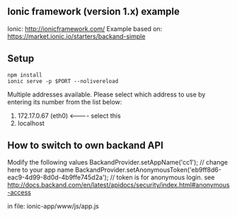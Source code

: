 ## Ionic framework (version 1.x) example
Ionic: http://ionicframework.com/
Example based on: https://market.ionic.io/starters/backand-simple

## Setup
```
npm install 
ionic serve -p $PORT --nolivereload
```

Multiple addresses available.
Please select which address to use by entering its number from the list below:
 1) 172.17.0.67 (eth0) <---- select this
 2) localhost
 
 
## How to switch to own backand API
Modify the following values
BackandProvider.setAppName('cc1'); // change here to your app name
BackandProvider.setAnonymousToken('eb9ff8d6-eac9-4d99-8d0d-4b9ffe745d2a'); // token is for anonymous login. see http://docs.backand.com/en/latest/apidocs/security/index.html#anonymous-access
 
in file: ionic-app/www/js/app.js
 
 
 
 
 
 
 